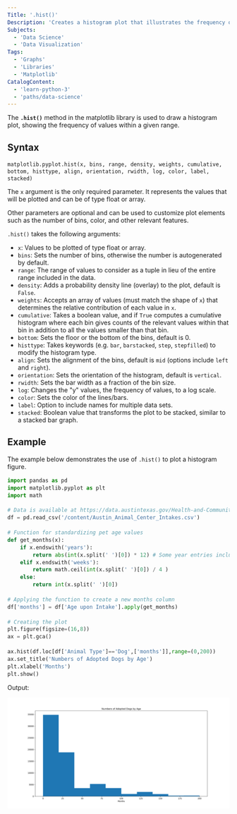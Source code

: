 ```yaml
---
Title: '.hist()'
Description: 'Creates a histogram plot that illustrates the frequency of values within a given range.'
Subjects:
  - 'Data Science'
  - 'Data Visualization'
Tags:
  - 'Graphs'
  - 'Libraries'
  - 'Matplotlib'
CatalogContent:
  - 'learn-python-3'
  - 'paths/data-science'
---
```


The **`.hist()`** method in the matplotlib library is used to draw a histogram plot, showing the frequency of values within a given range.

## Syntax

```pseudo
matplotlib.pyplot.hist(x, bins, range, density, weights, cumulative, bottom, histtype, align, orientation, rwidth, log, color, label, stacked)
```

The `x` argument is the only required parameter. It represents the values that will be plotted and can be of type float or array.

Other parameters are optional and can be used to customize plot elements such as the number of bins, color, and other relevant features.

`.hist()` takes the following arguments:

- `x`: Values to be plotted of type float or array.
- `bins`: Sets the number of bins, otherwise the number is autogenerated by default.
- `range`: The range of values to consider as a tuple in lieu of the entire range included in the data.
- `density`: Adds a probability density line (overlay) to the plot, default is `False`.
- `weights`: Accepts an array of values (must match the shape of `x`) that determines the relative contribution of each value in `x`.
- `cumulative`: Takes a boolean value, and if `True` computes a cumulative histogram where each bin gives counts of the relevant values within that bin in addition to all the values smaller than that bin.
- `bottom`: Sets the floor or the bottom of the bins, default is 0.
- `histtype`: Takes keywords (e.g. `bar`, `barstacked`, `step`, `stepfilled`) to modify the histogram type.
- `align`: Sets the alignment of the bins, default is `mid` (options include `left` and `right`).
- `orientation`: Sets the orientation of the histogram, default is `vertical`.
- `rwidth`: Sets the bar width as a fraction of the bin size.
- `log`: Changes the "y" values, the frequency of values, to a log scale.
- `color`: Sets the color of the lines/bars.
- `label`: Option to include names for multiple data sets.
- `stacked`: Boolean value that transforms the plot to be stacked, similar to a stacked bar graph.

## Example

The example below demonstrates the use of `.hist()` to plot a histogram figure.

```py
import pandas as pd
import matplotlib.pyplot as plt
import math

# Data is available at https://data.austintexas.gov/Health-and-Community-Services/Austin-Animal-Center-Intakes/wter-evkm
df = pd.read_csv('/content/Austin_Animal_Center_Intakes.csv')

# Function for standardizing pet age values
def get_months(x):
    if x.endswith('years'):
        return abs(int(x.split(' ')[0]) * 12) # Some year entries included negative values
    elif x.endswith('weeks'):
        return math.ceil(int(x.split(' ')[0]) / 4 )
    else:
        return int(x.split(' ')[0])

# Applying the function to create a new months column
df['months'] = df['Age upon Intake'].apply(get_months)

# Creating the plot
plt.figure(figsize=(16,8))
ax = plt.gca()

ax.hist(df.loc[df['Animal Type']=='Dog',['months']],range=(0,200))
ax.set_title('Numbers of Adopted Dogs by Age')
plt.xlabel('Months')
plt.show()
```

Output:

![Output of matplotlib.pyplot.hist() function example](/media/matplotlib-hist-dogs-fig.png)

